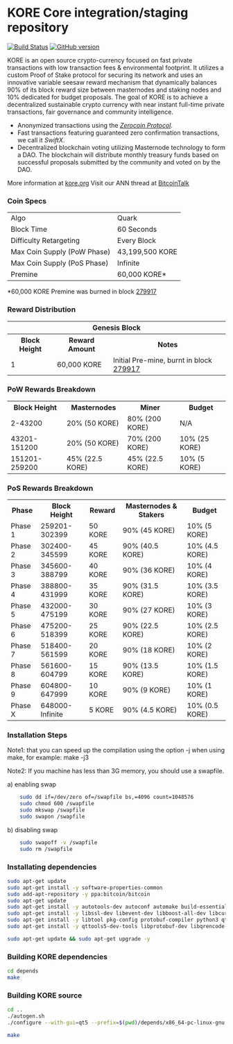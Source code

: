 KORE Core integration/staging repository
=====================================

[![Build Status](https://travis-ci.org/KORE-Project/KORE.svg?branch=master)](https://travis-ci.org/KORE-Project/KORE) [![GitHub version](https://badge.fury.io/gh/KORE-Project%2FKORE.svg)](https://badge.fury.io/gh/KORE-Project%2FKORE)

KORE is an open source crypto-currency focused on fast private transactions with low transaction fees & environmental footprint.  It utilizes a custom Proof of Stake protocol for securing its network and uses an innovative variable seesaw reward mechanism that dynamically balances 90% of its block reward size between masternodes and staking nodes and 10% dedicated for budget proposals. The goal of KORE is to achieve a decentralized sustainable crypto currency with near instant full-time private transactions, fair governance and community intelligence.
- Anonymized transactions using the [_Zerocoin Protocol_](http://www.kore.org/zpiv).
- Fast transactions featuring guaranteed zero confirmation transactions, we call it _SwiftX_.
- Decentralized blockchain voting utilizing Masternode technology to form a DAO. The blockchain will distribute monthly treasury funds based on successful proposals submitted by the community and voted on by the DAO.

More information at [kore.org](http://www.kore.org) Visit our ANN thread at [BitcoinTalk](http://www.bitcointalk.org/index.php?topic=1262920)

### Coin Specs
<table>
<tr><td>Algo</td><td>Quark</td></tr>
<tr><td>Block Time</td><td>60 Seconds</td></tr>
<tr><td>Difficulty Retargeting</td><td>Every Block</td></tr>
<tr><td>Max Coin Supply (PoW Phase)</td><td>43,199,500 KORE</td></tr>
<tr><td>Max Coin Supply (PoS Phase)</td><td>Infinite</td></tr>
<tr><td>Premine</td><td>60,000 KORE*</td></tr>
</table>

*60,000 KORE Premine was burned in block [279917](http://www.presstab.pw/phpexplorer/KORE/block.php?blockhash=206d9cfe859798a0b0898ab00d7300be94de0f5469bb446cecb41c3e173a57e0)

### Reward Distribution

<table>
<th colspan=4>Genesis Block</th>
<tr><th>Block Height</th><th>Reward Amount</th><th>Notes</th></tr>
<tr><td>1</td><td>60,000 KORE</td><td>Initial Pre-mine, burnt in block <a href="http://www.presstab.pw/phpexplorer/KORE/block.php?blockhash=206d9cfe859798a0b0898ab00d7300be94de0f5469bb446cecb41c3e173a57e0">279917</a></td></tr>
</table>

### PoW Rewards Breakdown

<table>
<th>Block Height</th><th>Masternodes</th><th>Miner</th><th>Budget</th>
<tr><td>2-43200</td><td>20% (50 KORE)</td><td>80% (200 KORE)</td><td>N/A</td></tr>
<tr><td>43201-151200</td><td>20% (50 KORE)</td><td>70% (200 KORE)</td><td>10% (25 KORE)</td></tr>
<tr><td>151201-259200</td><td>45% (22.5 KORE)</td><td>45% (22.5 KORE)</td><td>10% (5 KORE)</td></tr>
</table>

### PoS Rewards Breakdown

<table>
<th>Phase</th><th>Block Height</th><th>Reward</th><th>Masternodes & Stakers</th><th>Budget</th>
<tr><td>Phase 1</td><td>259201-302399</td><td>50 KORE</td><td>90% (45 KORE)</td><td>10% (5 KORE)</td></tr>
<tr><td>Phase 2</td><td>302400-345599</td><td>45 KORE</td><td>90% (40.5 KORE)</td><td>10% (4.5 KORE)</td></tr>
<tr><td>Phase 3</td><td>345600-388799</td><td>40 KORE</td><td>90% (36 KORE)</td><td>10% (4 KORE)</td></tr>
<tr><td>Phase 4</td><td>388800-431999</td><td>35 KORE</td><td>90% (31.5 KORE)</td><td>10% (3.5 KORE)</td></tr>
<tr><td>Phase 5</td><td>432000-475199</td><td>30 KORE</td><td>90% (27 KORE)</td><td>10% (3 KORE)</td></tr>
<tr><td>Phase 6</td><td>475200-518399</td><td>25 KORE</td><td>90% (22.5 KORE)</td><td>10% (2.5 KORE)</td></tr>
<tr><td>Phase 7</td><td>518400-561599</td><td>20 KORE</td><td>90% (18 KORE)</td><td>10% (2 KORE)</td></tr>
<tr><td>Phase 8</td><td>561600-604799</td><td>15 KORE</td><td>90% (13.5 KORE)</td><td>10% (1.5 KORE)</td></tr>
<tr><td>Phase 9</td><td>604800-647999</td><td>10 KORE</td><td>90% (9 KORE)</td><td>10% (1 KORE)</td></tr>
<tr><td>Phase X</td><td>648000-Infinite</td><td>5 KORE</td><td>90% (4.5 KORE)</td><td>10% (0.5 KORE)</td></tr>
</table>


### Installation Steps
Note1: that you can speed up the compilation using the option -j when using make, for example: make -j3

Note2: If you machine has less than 3G memory, you should use a swapfile.

a) enabling swap
```bash
    sudo dd if=/dev/zero of=/swapfile bs,=4096 count=1048576
    sudo chmod 600 /swapfile
    sudo mkswap /swapfile
    sudo swapon /swapfile
```
b) disabling swap
```bash
    sudo swapoff -v /swapfile
    sudo rm /swapfile
```

### Installating dependencies
```bash
sudo apt-get update
sudo apt-get install -y software-properties-common
sudo add-apt-repository -y ppa:bitcoin/bitcoin
sudo apt-get update
sudo apt-get install -y autotools-dev autoconf automake build-essential bsdmainutils 
sudo apt-get install -y libssl-dev libevent-dev libboost-all-dev libcurl4-openssl-dev sudo apt-get install -y libdb4.8-dev libdb4.8++-dev libzmq3-dev 
sudo apt-get install -y libtool pkg-config protobuf-compiler python3 qttools5-dev
sudo apt-get install -y qttools5-dev-tools libprotobuf-dev libqrencode-dev git curl jq

sudo apt-get update && sudo apt-get upgrade -y
```


### Building KORE dependencies
```bash
cd depends
make
```

### Building KORE source
```bash
cd ..
./autogen.sh
./configure --with-gui=qt5 --prefix=$(pwd)/depends/x86_64-pc-linux-gnu

make
```

